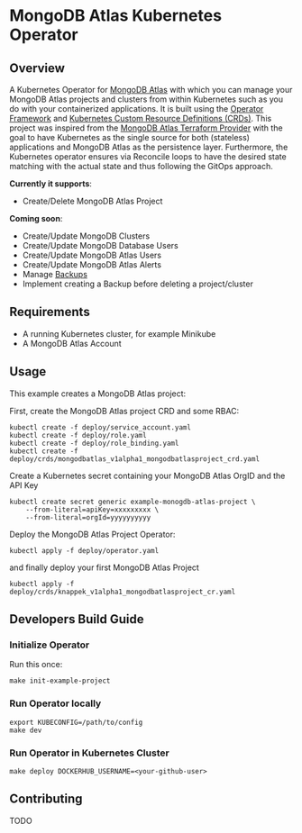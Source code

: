 # MongoDB Atlas Kubernetes Operator

## Overview

A Kubernetes Operator for [MongoDB Atlas](https://www.mongodb.com/cloud/atlas) with which you can manage your MongoDB Atlas projects and clusters from within Kubernetes such as you do with your containerized applications. It is built using the [Operator Framework](https://github.com/operator-framework) and [Kubernetes Custom Resource Definitions (CRDs)](https://kubernetes.io/docs/concepts/extend-kubernetes/api-extension/custom-resources/#customresourcedefinitions).
This project was inspired from the [MongoDB Atlas Terraform Provider](https://github.com/akshaykarle/terraform-provider-mongodbatlas) with the goal to have Kubernetes as the single source for both (stateless) applications and MongoDB Atlas as the persistence layer. Furthermore, the Kubernetes operator ensures via Reconcile loops to have the desired state matching with the actual state and thus following the GitOps approach.

**Currently it supports**:

* Create/Delete MongoDB Atlas Project

**Coming soon**:

* Create/Update MongoDB Clusters
* Create/Update MongoDB Database Users
* Create/Update MongoDB Atlas Users
* Create/Update MongoDB Atlas Alerts
* Manage [Backups](https://docs.atlas.mongodb.com/backup-cluster/)
* Implement creating a Backup before deleting a project/cluster

## Requirements

* A running Kubernetes cluster, for example Minikube
* A MongoDB Atlas Account

## Usage

This example creates a MongoDB Atlas project:

First, create the MongoDB Atlas project CRD and some RBAC:

```shell
kubectl create -f deploy/service_account.yaml
kubectl create -f deploy/role.yaml
kubectl create -f deploy/role_binding.yaml
kubectl create -f deploy/crds/mongodbatlas_v1alpha1_mongodbatlasproject_crd.yaml
```

Create a Kubernetes secret containing your MongoDB Atlas OrgID and the API Key

```shell
kubectl create secret generic example-monogdb-atlas-project \
    --from-literal=apiKey=xxxxxxxxx \
    --from-literal=orgId=yyyyyyyyyy
```

Deploy the MongoDB Atlas Project Operator:

```shell
kubectl apply -f deploy/operator.yaml
```

and finally deploy your first MongoDB Atlas Project

```shell
kubectl apply -f deploy/crds/knappek_v1alpha1_mongodbatlasproject_cr.yaml
```

## Developers Build Guide

### Initialize Operator

Run this once:

```shell
make init-example-project
```

### Run Operator locally

```shell
export KUBECONFIG=/path/to/config
make dev
```

### Run Operator in Kubernetes Cluster

```shell
make deploy DOCKERHUB_USERNAME=<your-github-user>
```

## Contributing

TODO